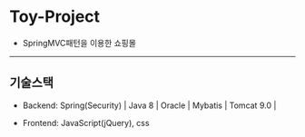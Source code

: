 # Toy-Project

+ SpringMVC패턴을 이용한 쇼핑몰

------------

## 기술스택

+ Backend: Spring(Security) | Java 8 | Oracle | Mybatis | Tomcat 9.0 | 

+ Frontend: JavaScript(jQuery), css
